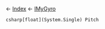 ← [Index](Api-Index) ← [IMyGyro](Sandbox.ModAPI.Ingame.IMyGyro)

```csharp[float](System.Single) Pitch```